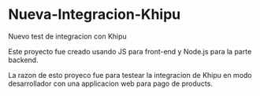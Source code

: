 # Nueva-Integracion-Khipu
Nuevo test de integracion con Khipu

<p>
Este proyecto fue creado usando JS para front-end y Node.js para la parte backend.

La razon de esto proyeco fue para testear la integracion de Khipu en modo desarrollador con una applicacion web para pago de products.
</p>
<br />

